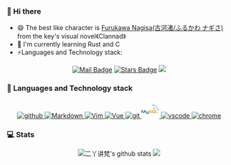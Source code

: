 ### 👋 Hi there

- 😄 The best like character is [Furukawa Nagisa(古河渚/ふるかわ ナギさ)](https://bgm.tv/character/4) from the key's visual novel《Clannad》
- 🌱 I'm currently learning Rust and C
- ⚡Languages and Technology stack:

<div align="center">

[![Mail Badge](https://img.shields.io/badge/-biyuehuya@gmail.com-c14438?style=flat&logo=Gmail&logoColor=white&link=mailto:biyuehuya@gmail.com)](mailto:biyuehuya@gmail.com)
[![Stars Badge](https://img.shields.io/github/stars/biyuehu?color=fefb7b&logo=Undertale)](https://github-readme-stats-git-masterorgs-github-readme-stats-team.vercel.app/api?username=biyuehu&include_orgs=true&hide_title=false&hide_border=true&show_icons=true&include_all_commits=true&line_height=20&bg_color=0,EC6C6C,FFD479,FFFC79,73FA79&theme=graywhite&locale=cn)
[![](https://img.shields.io/github/followers/biyuehu?color=27da6b&logo=Handshake)](https://github.com/biyuehu?tab=followers)

</div>

### 🧰 Languages and Technology stack

<div align="center">
<a href="https://github.com" target="_blank"> <img src="https://cdn.jsdelivr.net/gh/devicons/devicon/icons/github/github-original.svg" alt="github" width="40" height="40"/> </a><a href="https://www.markdownguide.org/" target="_blank"> <img src="https://cdn.jsdelivr.net/gh/devicons/devicon/icons/markdown/markdown-original.svg" alt="Markdown" width="40" height="40"/> </a><a href="https://www.vim.org/" target="_blank"> <img src="https://cdn.jsdelivr.net/gh/devicons/devicon/icons/vim/vim-original.svg" alt="Vim" width="40" height="40"/> </a><a href="https://cn.vuejs.org/index.html" target="_blank"> <img src="https://cdn.jsdelivr.net/gh/devicons/devicon/icons/vuejs/vuejs-original.svg" alt="Vue" width="40" height="40"/> </a><a href="https://git-scm.com/" target="_blank"> <img src="https://www.vectorlogo.zone/logos/git-scm/git-scm-icon.svg" alt="git" width="40" height="40"/> </a><a href="https://www.mysql.com/" target="_blank"> <img src="https://raw.githubusercontent.com/devicons/devicon/master/icons/mysql/mysql-original-wordmark.svg" alt="mysql" width="40" height="40"/> </a><a href="https://www.nginx.com" target="_blank"><img src="https://cdn.jsdelivr.net/gh/devicons/devicon/icons/vscode/vscode-original.svg" alt="vscode" width="40" height="40"/> </a> <a href="https://www.google.com/chrome/" target="_blank"> <img src="https://cdn.jsdelivr.net/gh/devicons/devicon/icons/chrome/chrome-original.svg" alt="chrome" width="40" height="40"/> </a>
</div>

### 💻 Stats

<div align="center">

![二丫讲梵's github stats](https://github-readme-stats.vercel.app/api?username=biyuehu&show_icons=true)
![](https://github-readme-stats.vercel.app/api/top-langs/?username=biyuehu)

</div>
